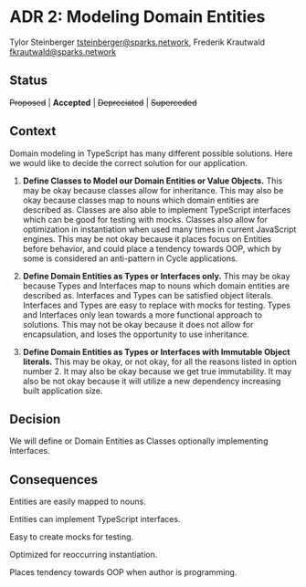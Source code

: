 # ADR 2: Modeling Domain Entities

Tylor Steinberger <tsteinberger@sparks.network>,
Frederik Krautwald <fkrautwald@sparks.network>

## Status

~~Proposed~~ | **Accepted** | ~~Depreciated~~ | ~~Superceded~~

## Context

Domain modeling in TypeScript has many different possible solutions. Here we
would like to decide the correct solution for our application.

1. **Define Classes to Model our Domain Entities or Value Objects.**
This may be okay because classes allow for inheritance. This may also be okay
because classes map to nouns which domain entities are described as. Classes are
also able to implement TypeScript interfaces which can be good for testing with
mocks. Classes also allow for optimization in instantiation when used many times in
current JavaScript engines. This may be not okay because it places focus on Entities
before behavior, and could place a tendency towards OOP, which by some is considered
an anti-pattern in Cycle applications.

2. **Define Domain Entities as Types or Interfaces only.**
This may be okay because Types and Interfaces map to nouns which domain entities
are described as. Interfaces and Types can be satisfied object literals. Interfaces
and Types are easy to replace with mocks for testing. Types and Interfaces only lean
towards a more functional approach to solutions.
This may not be okay because it does not allow for encapsulation, and loses the
opportunity to use inheritance.

3. **Define Domain Entities as Types or Interfaces with Immutable Object literals.**
This may be okay, or not okay, for all the reasons listed in option number 2.
It may also be okay because we get true immutability. It may also be not okay
because it will utilize a new dependency increasing built application size.

## Decision
We will define or Domain Entities as Classes optionally implementing Interfaces.

## Consequences
Entities are easily mapped to nouns.

Entities can implement TypeScript interfaces.

Easy to create mocks for testing.

Optimized for reoccurring instantiation.

Places tendency towards OOP when author is programming.